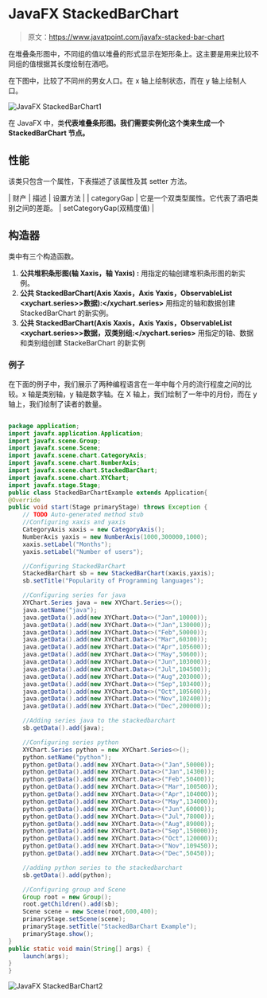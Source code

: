 # JavaFX StackedBarChart

> 原文：<https://www.javatpoint.com/javafx-stacked-bar-chart>

在堆叠条形图中，不同组的值以堆叠的形式显示在矩形条上。这主要是用来比较不同组的值根据其长度绘制在酒吧。

在下图中，比较了不同州的男女人口。在 x 轴上绘制状态，而在 y 轴上绘制人口。

![JavaFX StackedBarChart1](../img/44bc24674ed6f5a004b95ad383114814.png)

在 JavaFX 中，类**代表堆叠条形图。我们需要实例化这个类来生成一个 StackedBarChart 节点。**

## 性能

该类只包含一个属性，下表描述了该属性及其 setter 方法。

| 财产 | 描述 | 设置方法 |
| categoryGap | 它是一个双类型属性。它代表了酒吧类别之间的差距。 | setCategoryGap(双精度值) |

## 构造器

类中有三个构造函数。

1.  **公共堆积条形图(轴 <x>Xaxis，轴 <y>Yaxis) :</y></x>** 用指定的轴创建堆积条形图的新实例。
2.  **公共 StackedBarChart(Axis <x>Xaxis，Axis <y>Yaxis，ObservableList <xychart.series>>数据):</xychart.series></y></x>** 用指定的轴和数据创建 StackedBarChart 的新实例。
3.  **公共 StackedBarChart(Axis <x>Xaxis，Axis <y>Yaxis，ObservableList <xychart.series>>数据，双类别组:</xychart.series></y></x>** 用指定的轴、数据和类别组创建 StackeBarChart 的新实例

### 例子

在下面的例子中，我们展示了两种编程语言在一年中每个月的流行程度之间的比较。x 轴是类别轴，y 轴是数字轴。在 X 轴上，我们绘制了一年中的月份，而在 y 轴上，我们绘制了读者的数量。

```java

package application;
import javafx.application.Application;
import javafx.scene.Group;
import javafx.scene.Scene;
import javafx.scene.chart.CategoryAxis;
import javafx.scene.chart.NumberAxis;
import javafx.scene.chart.StackedBarChart;
import javafx.scene.chart.XYChart;
import javafx.stage.Stage;
public class StackedBarChartExample extends Application{
@Override
public void start(Stage primaryStage) throws Exception {
	// TODO Auto-generated method stub
	//Configuring xaxis and yaxis 
	CategoryAxis xaxis = new CategoryAxis();
	NumberAxis yaxis = new NumberAxis(1000,300000,1000);
	xaxis.setLabel("Months");
	yaxis.setLabel("Number of users");

	//Configuring StackedBarChart 
	StackedBarChart sb = new StackedBarChart(xaxis,yaxis);
	sb.setTitle("Popularity of Programming languages");

	//Configuring series for java
	XYChart.Series java = new XYChart.Series<>();
	java.setName("java");
	java.getData().add(new XYChart.Data<>("Jan",10000));
	java.getData().add(new XYChart.Data<>("Jan",130000));
	java.getData().add(new XYChart.Data<>("Feb",50000));
	java.getData().add(new XYChart.Data<>("Mar",60300));
	java.getData().add(new XYChart.Data<>("Apr",105600));
	java.getData().add(new XYChart.Data<>("May",50600));
	java.getData().add(new XYChart.Data<>("Jun",103000));
	java.getData().add(new XYChart.Data<>("Jul",104500));
	java.getData().add(new XYChart.Data<>("Aug",203000));
	java.getData().add(new XYChart.Data<>("Sep",103400));
	java.getData().add(new XYChart.Data<>("Oct",105600));
	java.getData().add(new XYChart.Data<>("Nov",102400));
	java.getData().add(new XYChart.Data<>("Dec",200000));

	//Adding series java to the stackedbarchart
	sb.getData().add(java);

	//Configuring series python 
	XYChart.Series python = new XYChart.Series<>();
	python.setName("python");
	python.getData().add(new XYChart.Data<>("Jan",50000));
	python.getData().add(new XYChart.Data<>("Jan",14300));
	python.getData().add(new XYChart.Data<>("Feb",50400));
	python.getData().add(new XYChart.Data<>("Mar",100500));
	python.getData().add(new XYChart.Data<>("Apr",104000));
	python.getData().add(new XYChart.Data<>("May",134000));
	python.getData().add(new XYChart.Data<>("Jun",60000));
	python.getData().add(new XYChart.Data<>("Jul",78000));
	python.getData().add(new XYChart.Data<>("Aug",89000));
	python.getData().add(new XYChart.Data<>("Sep",150000));
	python.getData().add(new XYChart.Data<>("Oct",120000));
	python.getData().add(new XYChart.Data<>("Nov",109450));
	python.getData().add(new XYChart.Data<>("Dec",50450));

	//adding python series to the stackedbarchart 
	sb.getData().add(python);

	//Configuring group and Scene 
	Group root = new Group();
	root.getChildren().add(sb);
	Scene scene = new Scene(root,600,400);
	primaryStage.setScene(scene);
	primaryStage.setTitle("StackedBarChart Example");
	primaryStage.show();		
}
public static void main(String[] args) {
	launch(args);
}
}

```

![JavaFX StackedBarChart2](../img/4dfbc600d42ceacfee63373ab7182f1d.png)